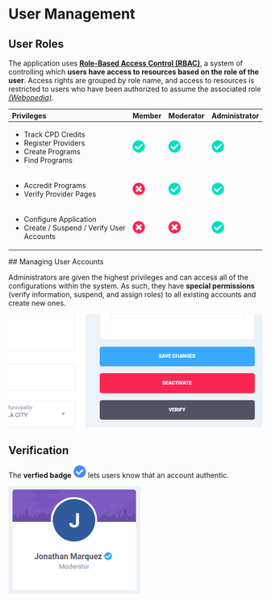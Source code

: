 # User Management

## User Roles

The application uses [**Role-Based Access Control \(RBAC\)**](https://en.wikipedia.org/wiki/Role-based_access_control), a system of controlling which **users have access to resources based on the role of the user**. Access rights are grouped by role name, and access to resources is restricted to users who have been authorized to assume the associated role [_\(Webopedia\)_](https://www.webopedia.com/TERM/R/RBAC.html).

<table>
  <thead>
    <tr>
      <th style="text-align:left">Privileges</th>
      <th style="text-align:left">Member</th>
      <th style="text-align:left">Moderator</th>
      <th style="text-align:left">Administrator</th>
    </tr>
  </thead>
  <tbody>
    <tr>
      <td style="text-align:left">
        <ul>
          <li>Track CPD Credits</li>
          <li>Register Providers</li>
          <li>Create Programs</li>
          <li>Find Programs</li>
        </ul>
      </td>
      <td style="text-align:left">
        <img src="../../.gitbook/assets/fa-check-circle-green.png" alt/>
      </td>
      <td style="text-align:left">
        <img src="../../.gitbook/assets/fa-check-circle-green (3).png" alt/>
      </td>
      <td style="text-align:left">
        <img src="../../.gitbook/assets/fa-check-circle-green (5).png" alt/>
      </td>
    </tr>
    <tr>
      <td style="text-align:left">
        <ul>
          <li>Accredit Programs</li>
          <li>Verify Provider Pages</li>
        </ul>
      </td>
      <td style="text-align:left">
        <img src="../../.gitbook/assets/fa-times-circle-r (1).png" alt/>
      </td>
      <td style="text-align:left">
        <img src="../../.gitbook/assets/fa-check-circle-green (4).png" alt/>
      </td>
      <td style="text-align:left">
        <img src="../../.gitbook/assets/fa-check-circle-green (1).png" alt/>
      </td>
    </tr>
    <tr>
      <td style="text-align:left">
        <ul>
          <li>Configure Application</li>
          <li>Create / Suspend / Verify User Accounts</li>
        </ul>
      </td>
      <td style="text-align:left">
        <img src="../../.gitbook/assets/fa-times-circle-r.png" alt/>
      </td>
      <td style="text-align:left">
        <img src="../../.gitbook/assets/fa-times-circle-r (2).png" alt/>
      </td>
      <td style="text-align:left">
        <img src="../../.gitbook/assets/fa-check-circle-green (2).png" alt/>
      </td>
    </tr>
  </tbody>
</table>## Managing User Accounts

Administrators are given the highest privileges and can access all of the configurations within the system. As such, they have **special permissions** \(verify information, suspend, and assign roles\) to all existing accounts and create new ones.

![](../../.gitbook/assets/users-actions.png)

## Verification

The **verfied badge** ![](../../.gitbook/assets/fa-check-circle-b.png) lets users know that an account authentic.

![](../../.gitbook/assets/users-verify.png)

